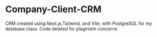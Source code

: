 # Company-Client-CRM
CRM created using Next.js,Tailwind, and Vite, with PostgreSQL for my database class. 
Code deleted for plagirisim concerns
